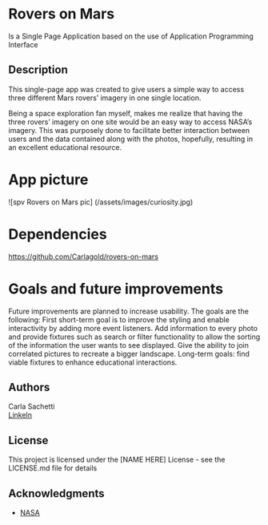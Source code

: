 # Rovers on Mars

Is a Single Page Application based on the use of Application Programming Interface

## Description

This single-page app was created to give users a simple way to access three different Mars rovers’ imagery in one single location.

Being a space exploration fan myself, makes me realize that having the three rovers’ imagery on one site would be an easy way to access NASA’s imagery. This was purposely done to facilitate better interaction between users and the data contained along with the photos, hopefully, resulting in an excellent educational resource.

# App picture

![spv Rovers on Mars pic] (/assets/images/curiosity.jpg)


# Dependencies
https://github.com/Carlagold/rovers-on-mars

# Goals and future improvements

Future improvements are planned to increase usability. The goals are the following: First short-term goal is to improve the styling and enable interactivity by adding more event listeners. Add information to every photo and provide fixtures such as search or filter functionality to allow the sorting of the information the user wants to see displayed. Give the ability to join correlated pictures to recreate a bigger landscape.
Long-term goals: find viable fixtures to enhance educational interactions.

## Authors

Carla Sachetti  
 [LinkeIn](linkedin.com/in/carla-s-2959ba5)

## License

This project is licensed under the [NAME HERE] License - see the LICENSE.md file for details

## Acknowledgments

- [NASA](https://api.nasa.gov/)

